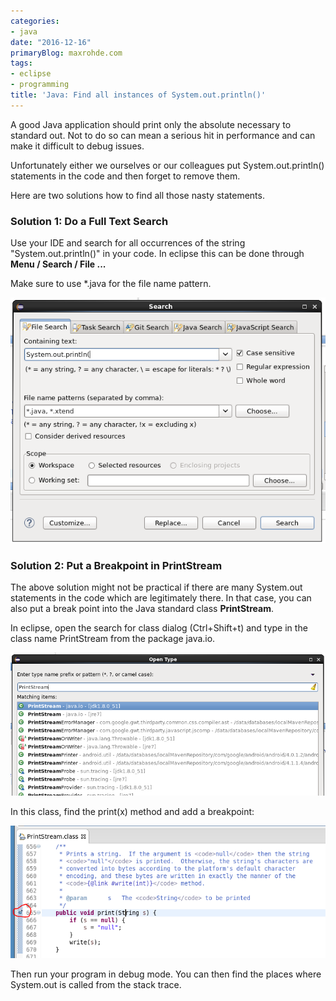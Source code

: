 ```yaml
---
categories:
- java
date: "2016-12-16"
primaryBlog: maxrohde.com
tags:
- eclipse
- programming
title: 'Java: Find all instances of System.out.println()'
---
```


A good Java application should print only the absolute necessary to standard out. Not to do so can mean a serious hit in performance and can make it difficult to debug issues.

Unfortunately either we ourselves or our colleagues put System.out.println() statements in the code and then forget to remove them.

Here are two solutions how to find all those nasty statements.

### Solution 1: Do a Full Text Search

Use your IDE and search for all occurrences of the string "System.out.println()" in your code. In eclipse this can be done through **Menu / Search / File ...**

Make sure to use \*.java for the file name pattern.

![search](images/search.png)

### Solution 2: Put a Breakpoint in PrintStream

The above solution might not be practical if there are many System.out statements in the code which are legitimately there. In that case, you can also put a break point into the Java standard class **PrintStream**.

In eclipse, open the search for class dialog (Ctrl+Shift+t) and type in the class name PrintStream from the package java.io.

![printstream.PNG](images/printstream.png)

In this class, find the print(x) method and add a breakpoint:

![breakpoint](images/breakpoint.png)

Then run your program in debug mode. You can then find the places where System.out is called from the stack trace.